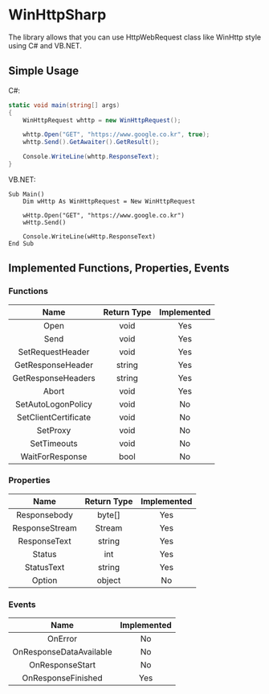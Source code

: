 # WinHttpSharp
The library allows that you can use HttpWebRequest class like WinHttp style using C# and VB.NET.

## Simple Usage
C#:
```csharp
static void main(string[] args)
{
	WinHttpRequest whttp = new WinHttpRequest();

	whttp.Open("GET", "https://www.google.co.kr", true);
	whttp.Send().GetAwaiter().GetResult();

	Console.WriteLine(whttp.ResponseText);
}
```

VB.NET:
```vbnet
Sub Main()
	Dim wHttp As WinHttpRequest = New WinHttpRequest

	wHttp.Open("GET", "https://www.google.co.kr")
	wHttp.Send()

	Console.WriteLine(wHttp.ResponseText)
End Sub
```

## Implemented Functions, Properties, Events
### Functions
| Name                  | Return Type | Implemented |
| :--------------------:|:-----------:|:-----------:|
| Open                  | void        | Yes         |
| Send                  | void        | Yes         |
| SetRequestHeader      | void        | Yes         |
| GetResponseHeader     | string      | Yes         |
| GetResponseHeaders    | string      | Yes         |
| Abort                 | void        | Yes         |
| SetAutoLogonPolicy    | void        | No          |
| SetClientCertificate  | void        | No          |
| SetProxy              | void        | No          |
| SetTimeouts           | void        | No          |
| WaitForResponse       | bool        | No          |

### Properties
| Name                  | Return Type | Implemented |
| :--------------------:|:-----------:|:-----------:|
| Responsebody          | byte[]      | Yes         |
| ResponseStream        | Stream      | Yes         |
| ResponseText          | string      | Yes         |
| Status                | int         | Yes         |
| StatusText            | string      | Yes         |
| Option                | object      | No          |

### Events
| Name                    | Implemented |
| :----------------------:|:-----------:|
| OnError                 | No          |
| OnResponseDataAvailable | No          |
| OnResponseStart         | No          |
| OnResponseFinished      | Yes         |
